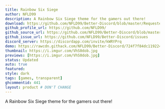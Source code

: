 ```yaml
---
title: Rainbow Six Siege
author: NFLD99
description: A Rainbow Six Siege theme for the gamers out there!
download: https://github.com/NFLD99/Better-Discord/blob/master/Requested/Updated/Rainbow_Six_Siege.theme.css
github_profile_url: https://github.com/NFLD99/
github_source_url: https://github.com/NFLD99/Better-Discord/blob/master/Requested/Updated/Rainbow_Six_Siege.theme.css
github_issue_url: https://github.com/NFLD99/Better-Discord/issues
discord_server: https://discordapp.com/invite/kWRYPrq
demo: https://rawcdn.githack.com/NFLD99/Better-Discord/724f7f84dc119224e397a20c85e509ba32285052/Requested/Updated/Rainbow_Six_Siege.theme.css
thumbnail: https://i.imgur.com/VhS0dob.jpg
previews: [https://i.imgur.com/VhS0dob.jpg]
status: Updated
auto: true
featured: 
style: dark
tags: [games, transparent]
ghcommentid: 441
layout: product # DON'T CHANGE
---
```

A Rainbow Six Siege theme for the gamers out there!